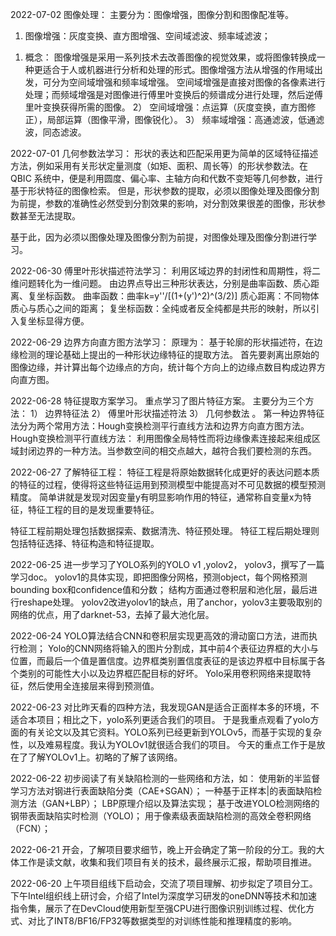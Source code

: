 2022-07-02
图像处理：
主要分为：图像增强，图像分割和图像配准等。
1.	图像增强：灰度变换、直方图增强、空间域滤波、频率域滤波；
1)	概念：
图像增强是采用一系列技术去改善图像的视觉效果，或将图像转换成一种更适合于人或机器进行分析和处理的形式。图像增强方法从增强的作用域出发，可分为空间域增强和频率域增强。
空间域增强是直接对图像的各像素进行处理；而频域增强是对图像进行傅里叶变换后的频谱成分进行处理，然后逆傅里叶变换获得所需的图像。
2）	空间域增强：点运算（灰度变换，直方图修正），局部运算（图像平滑，图像锐化）。
3）	频率域增强：高通滤波，低通滤波，同态滤波。

2022-07-01
几何参数法学习：
形状的表达和匹配采用更为简单的区域特征描述方法，例如采用有关形状定量测度（如矩、面积、周长等）的形状参数法。在 QBIC 系统中，便是利用圆度、偏心率、主轴方向和代数不变矩等几何参数，进行基于形状特征的图像检索。
但是，形状参数的提取，必须以图像处理及图像分割为前提，参数的准确性必然受到分割效果的影响，对分割效果很差的图像，形状参数甚至无法提取。

基于此，因为必须以图像处理及图像分割为前提，对图像处理及图像分割进行学习。

2022-06-30
傅里叶形状描述符法学习：
利用区域边界的封闭性和周期性，将二维问题转化为一维问题。
由边界点导出三种形状表达，分别是曲率函数、质心距离、复坐标函数。
曲率函数：曲率k=y''/[(1+(y')^2)^(3/2)]
质心距离：不同物体质心与质心之间的距离；
复坐标函数：全纯或者反全纯都是共形的映射，所以引入复坐标显得方便。


2022-06-29
边界方向直方图方法学习：
原理为：
基于轮廓的形状描述符，在边缘检测的理论基础上提出的一种形状边缘特征的提取方法。
首先要剥离出原始的图像边缘，并计算出每个边缘点的方向，统计每个方向上的边缘点数目构成边界方向直方图。


2022-06-28
特征提取方案学习。
重点学习了图片特征方案。
主要分为三个方法：
1）	边界特征法
2）	傅里叶形状描述符法
3）	几何参数法
。
第一种边界特征法分为两个常用方法：Hough变换检测平行直线方法和边界方向直方图方法。
Hough变换检测平行直线方法：
利用图像全局特性而将边缘像素连接起来组成区域封闭边界的一种方法。当参数空间的相交点越大，越符合我们要检测的东西。

2022-06-27
了解特征工程：
特征工程是将原始数据转化成更好的表达问题本质的特征的过程，使得将这些特征运用到预测模型中能提高对不可见数据的模型预测精度。
简单讲就是发现对因变量y有明显影响作用的特征，通常称自变量x为特征，特征工程的目的是发现重要特征。

特征工程前期处理包括数据探索、数据清洗、特征预处理。
特征工程后期处理则包括特征选择、特征构造和特征提取。

2022-06-25
进一步学习了YOLO系列的YOLO v1 ,yolov2， yolov3，撰写了一篇学习doc。
yolov1的具体实现，即把图像分网格，预测object，每个网格预测bounding box和confidence值和分数；
结构方面通过卷积层和池化层，最后进行reshape处理。
yolov2改进yolov1的缺点，用了anchor，yolov3主要吸取别的网络的优点，用了darknet-53，去掉了最大池化层。


2022-06-24
YOLO算法结合CNN和卷积层实现更高效的滑动窗口方法，进而执行检测；
Yolo的CNN网络将输入的图片分割成，其中前4个表征边界框的大小与位置，而最后一个值是置信度。边界框类别置信度表征的是该边界框中目标属于各个类别的可能性大小以及边界框匹配目标的好坏。
Yolo采用卷积网络来提取特征，然后使用全连接层来得到预测值。

2022-06-23
对比昨天看的四种方法，我发现GAN是适合正面样本多的环境，不适合本项目；相比之下，yolo系列更适合我们的项目。
于是我重点观看了yolo方面的有关论文以及其它资料。YOLO系列已经更新到YOLOv5，而基于实现的复杂性，以及难易程度。我认为YOLOv1就很适合我们的项目。
今天的重点工作于是放在了了解YOLOv1上。初略的了解了该网络。

2022-06-22
初步阅读了有关缺陷检测的一些网络和方法，如：
使用新的半监督学习方法对钢进行表面缺陷分类（CAE+SGAN）；
一种基于正样本|的表面缺陷检测方法（GAN+LBP）；
 LBP原理介绍以及算法实现； 
基于改进YOLO检测网络的钢带表面缺陷实时检测（YOLO)；
用于像素级表面缺陷检测的高效全卷积网络（FCN）；

2022-06-21
开会，了解项目要求细节，晚上开会确定了第一阶段的分工。我的大体工作是读文献，收集和我们项目有关的技术，最终展示汇报，帮助项目推进。

2022-06-20
上午项目组线下启动会，交流了项目理解、初步拟定了项目分工。
下午Intel组织线上研讨会，介绍了Intel为深度学习研发的oneDNN等技术和加速指令集，展示了在DevCloud使用新型至强CPU进行图像识别训练过程、优化方式、对比了INT8/BF16/FP32等数据类型的对训练性能和推理精度的影响。
